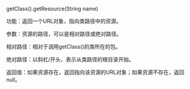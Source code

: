 getClass().getResource(String name)

功能：返回一个URL对象，指向类路径中的资源。

参数：资源的路径，可以是相对路径或绝对路径。

相对路径：相对于调用getClass()的类所在的包。

绝对路径：以斜杠/开头，表示从类路径的根目录开始。

返回值：如果资源存在，返回指向该资源的URL对象；如果资源不存在，返回null。
